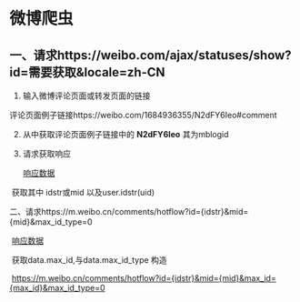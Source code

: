 # 微博爬虫

## 一、请求https://weibo.com/ajax/statuses/show?id=需要获取&locale=zh-CN

1. 输入微博评论页面或转发页面的链接

评论页面例子链接https://weibo.com/1684936355/N2dFY6Ieo#comment

2. 从中获取评论页面例子链接中的 **N2dFY6Ieo** 其为mblogid

3. 请求获取响应

   [响应数据](./res1.json)

​	   获取其中 idstr或mid 以及user.idstr(uid)

二、请求https://m.weibo.cn/comments/hotflow?id={idstr}&mid={mid}&max_id_type=0

​	   [响应数据](./res2.json)

​		获取data.max_id,与data.max_id_type 构造

​        https://m.weibo.cn/comments/hotflow?id={idstr}&mid={mid}&max_id={max_id}&max_id_type=0



